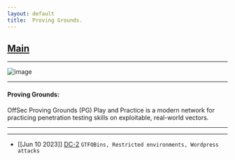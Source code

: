 ```yaml
---
layout: default
title:  Proving Grounds.
---
```


<h2 class="menu-header" id="index"><a href="../../index.html">Main</a></h2>
<hr>

![image](https://user-images.githubusercontent.com/127159644/223290883-8737081c-a3de-4bb0-8397-bb7da89f64bc.png)


* * *
<h4 class="menu-header" id="pg">Proving Grounds:</h4>
OffSec Proving Grounds (PG) Play and Practice is a modern network for practicing penetration testing skills on exploitable, real-world vectors.
<hr>
<hr>

- [[Jun 10 2023]] [DC-2](https://sec-fortress.github.io/posts/pg/posts/dc2.html) `GTFOBins, Restricted environments, Wordpress attacks`
